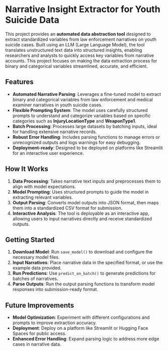 
# Narrative Insight Extractor for Youth Suicide Data

This project provides an **automated data abstraction tool** designed to extract standardized variables from law enforcement narratives on youth suicide cases. Built using an LLM (Large Language Model), the tool translates unstructured text data into structured insights, enabling researchers and analysts to quickly access key variables from narrative accounts. This project focuses on making the data extraction process for binary and categorical variables streamlined, accurate, and efficient.

## Features

- **Automated Narrative Parsing**: Leverages a fine-tuned model to extract binary and categorical variables from law enforcement and medical examiner narratives in youth suicide cases.
- **Flexible Prompting System**: The model uses carefully structured prompts to understand and categorize variables based on specific categories such as **InjuryLocationType** and **WeaponType1**.
- **Batch Processing**: Processes large datasets by batching inputs, ideal for handling extensive narrative records.
- **Robust Error Handling**: Includes parsing functions to manage errors or unrecognized outputs and logs warnings for easy debugging.
- **Deployment-ready**: Designed to be deployed on platforms like Streamlit for an interactive user experience.

## How It Works

1. **Data Processing**: Takes narrative text inputs and preprocesses them to align with model expectations.
2. **Model Prompting**: Uses structured prompts to guide the model in extracting relevant variables.
3. **Output Parsing**: Converts model outputs into JSON format, then maps them into a standardized CSV format for submission.
4. **Interactive Analysis**: The tool is deployable as an interactive app, allowing users to input narratives directly and receive standardized outputs.

## Getting Started


1. **Download Model**: Run `save_model()` to download and configure the necessary model files.
2. **Input Narratives**: Place narrative data in the specified format, or use the example data provided.
3. **Run Predictions**: Use `predict_on_batch()` to generate predictions for batches of narratives.
4. **Parse Outputs**: Run the output parsing functions to transform model responses into submission-ready format.


## Future Improvements

- **Model Optimization**: Experiment with different configurations and prompts to improve extraction accuracy.
- **Deployment**: Deploy on a platform like Streamlit or Hugging Face Spaces for public access.
- **Enhanced Error Handling**: Expand parsing logic to address more edge cases in narrative data.



